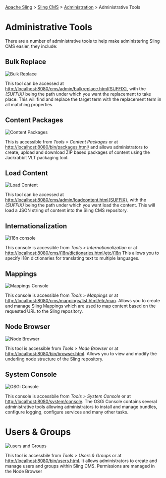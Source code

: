 [Apache Sling](https://sling.apache.org) > [Sling CMS](https://github.com/apache/sling-org-apache-sling-app-cms) > [Administration](administration.md) > Administrative Tools

# Administrative Tools

There are a number of administrative tools to help make administering Sling CMS easier, they include:

## Bulk Replace

![Bulk Replace](img/bulk-replace.png)

This tool can be accessed at [http://localhost:8080/cms/admin/bulkreplace.html{SUFFIX}](http://localhost:8080/cms/admin/bulkreplace.html{SUFFIX}), with the *{SUFFIX}* being the path under which you want the replacement to take place. This will find and replace the target term with the replacement term in all matching properties.

## Content Packages

![Content Packages](img/content-packages.png)

This is accessible from *Tools > Content Packages* or at [http://localhost:8080/bin/packages.html/](http://localhost:8080/bin/packages.html/) and allows administrators to create, upload and download ZIP based packages of content using the Jackrabbit VLT packaging tool.

## Load Content

![Load Content](img/load-content.png)

This tool can be accessed at [http://localhost:8080/cms/admin/loadcontent.html{SUFFIX}](http://localhost:8080/cms/admin/loadcontent.html{SUFFIX}), with the *{SUFFIX}* being the path under which you want load the content. This will load a JSON string of content into the Sling CMS repository.

## Internationalization

![i18n console](img/internationalization.png)

This console is accessible from *Tools > Internationalization* or at [http://localhost:8080/cms/i18n/dictionaries.html/etc/i18n](http://localhost:8080/cms/i18n/dictionaries.html/etc/i18n) This allows you to specify i18n dictionaries for translating text to multiple languages. 

## Mappings

![Mappings Console](img/mappings.png)

This console is accessible from *Tools > Mappings* or at [http://localhost:8080/cms/mappings/list.html/etc/map](http://localhost:8080/cms/mappings/list.html/etc/map). Allows you to create and manage Sling Mappings which are used to map content based on the requested URL to the Sling repository.

## Node Browser

![Node Browser](img/node-browser.png)

This tool is accessible from *Tools > Node Browser* or at [http://localhost:8080/bin/browser.html](http://localhost:8080/bin/browser.html). Allows you to view and modify the underling node structure of the Sling repository.

## System Console

![OSGi Console](img/osgi-console.png)

This console is accessbile from *Tools > System Console* or at [http://localhost:8080/system/console](http://localhost:8080/system/console). The OSGi Console contains several administrative tools allowing administrators to install and manage bundles, configure logging, configure services and many other tasks.

# Users & Groups

![users and Groups](img/users-groups.png)

This tool is accessbile from *Tools > Users & Groups* or at [http://localhost:8080/bin/users.html](http://localhost:8080/bin/users.html). It allows administrators to create and manage users and groups within Sling CMS. Permissions are managed in the Node Browser